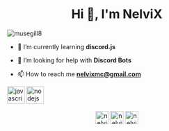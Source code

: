 <h1 align="center">Hi 👋, I'm NelviX</h1>
<p align="left"> <img src="https://komarev.com/ghpvc/?username=musegill8" alt="musegill8" /> </p>

- 🌱 I’m currently learning **discord.js**

- 🤝 I’m looking for help with **Discord Bots**

- 📫 How to reach me **nelvixmc@gmail.com**

<p align="left"><img src="https://devicons.github.io/devicon/devicon.git/icons/javascript/javascript-original.svg" alt="javascript" width="40" height="40"/> <img src="https://devicons.github.io/devicon/devicon.git/icons/nodejs/nodejs-original-wordmark.svg" alt="nodejs" width="40" height="40"/></p><p align="center">
<a href="https://instagram.com/nelvixmc" target="blank"><img align="center" src="https://cdn.jsdelivr.net/npm/simple-icons@3.0.1/icons/instagram.svg" alt="nelvixmc" height="30" width="30" /></a>
<a href="https://www.youtube.com/channel/UCh4MpxE_NDWHiggfbIJSKAQ" target="blank"><img align="center" src="https://cdn.jsdelivr.net/npm/simple-icons@3.0.1/icons/youtube.svg" alt="nelvix" height="30" width="30" /></a>
<a href="https://discord.gg/z8kcjED" target="blank"><img align="center" src="https://cdn.jsdelivr.net/npm/simple-icons@3.0.1/icons/discord.svg" alt="nelvix" height="30" width="30" /></a>
</p>
</p>

